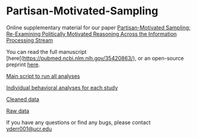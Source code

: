 # Partisan-Motivated-Sampling
Online supplementary material for our paper [Partisan-Motivated Sampling: Re-Examining Politically Motivated Reasoning Across the Information Processing Stream](https://psyarxiv.com/fb7e6/)

You can read the full manuscript [here[(https://pubmed.ncbi.nlm.nih.gov/35420863/), or an open-source preprint [here](https://psyarxiv.com/fb7e6/). 

[Main script to run all analyses](https://github.com/yrianderreumaux/Partisan-Motivated-Sampling/blob/main/Data_Code_Partisan_Motivated_Sampling%202/Main.R)

[Individual behavioral analyses for each study](https://github.com/yrianderreumaux/Partisan-Motivated-Sampling/tree/main/Data_Code_Partisan_Motivated_Sampling%202/scripts)

[Cleaned data](https://github.com/yrianderreumaux/Partisan-Motivated-Sampling/tree/main/Data_Code_Partisan_Motivated_Sampling%202/data)

[Raw data](https://github.com/yrianderreumaux/Partisan-Motivated-Sampling/tree/main/Data_Code_Partisan_Motivated_Sampling%202/data/Raw_Data)

If you have any questions or find any bugs, please contact yderr001@ucr.edu
